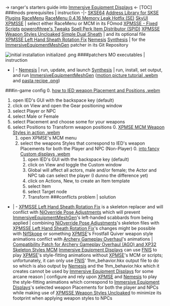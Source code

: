 -> ranger's starters guide into [Immersive Equipment Displays](https://www.nexusmods.com/skyrimspecialedition/mods/62001) <-
[TOC]
###mods
prerequisites | instruction
-|-
[SKSE64](https://skse.silverlock.org/)
[Address Library for SKSE Plugins](https://www.nexusmods.com/skyrimspecialedition/mods/32444)
[RaceMenu](https://www.nexusmods.com/skyrimspecialedition/mods/19080)
[RaceMenu 0.4.16 Memory Leak Hotfix (SE)](https://www.nexusmods.com/skyrimspecialedition/mods/70161)
[SkyUI](https://www.nexusmods.com/skyrimspecialedition/mods/12604)
[XPMSSE](https://www.nexusmods.com/skyrimspecialedition/mods/1988) | select either RaceMenu or MCM in its FOmod
[XPMSSE - Fixed Scripts](https://www.nexusmods.com/skyrimspecialedition/mods/44252)
[powerofthree's Tweaks](https://www.nexusmods.com/skyrimspecialedition/mods/51073)
[Spell Perk Item Distributor (SPID)](https://www.nexusmods.com/skyrimspecialedition/mods/36869)
[XPMSSE Weapon Styles Uncloaked](https://www.nexusmods.com/skyrimspecialedition/mods/54720)
[Simple Dual Sheath](https://www.nexusmods.com/skyrimspecialedition/mods/50049) | and its optional file [XPMSSE Left Hand Sheath Rotation Fix](https://www.nexusmods.com/skyrimspecialedition/mods/50049?tab=files&file_id=204058&nmm=1)
[Nemesis](https://www.nexusmods.com/skyrimspecialedition/mods/60033)
[Synthesis](https://github.com/Mutagen-Modding/Synthesis/wiki/Installation) | for the [ImmersiveEquipmentMeshGen](https://github.com/SteveTownsend/ImmersiveEquipmentMeshGen) patcher in its Git Repository


![initial installation initialized .png](https://i.imgur.com/mAjynxm.png)
####patchers
MO executables | instruction
- | -
[Nemesis](https://www.nexusmods.com/skyrimspecialedition/mods/60033) | run, update, and launch
[Synthesis](https://github.com/Mutagen-Modding/Synthesis/wiki/Installation) | run, install, set output, and run [ImmersiveEquipmentMeshGen](https://github.com/SteveTownsend/ImmersiveEquipmentMeshGen) ([motion picture tutorial .webm](https://files.catbox.moe/9rn70r.webm) and [pasta recipe .png](https://i.imgur.com/3jDOITa.png))

###in-game config
0. [how to IED weapon Placement and Positions .webm](https://files.catbox.moe/hxlgg4.webm)
1. open IED's GUI with the backspace key (default)
2. click on View and open the Gear positioning window
3. select Player or NPC
4. select Male or Female
5. select Placement and choose some for your weapons
6. select Positions to Transform weapon positions
	0. [XPMSE MCM Weapon Styles in action .webm](https://files.catbox.moe/qou99k.webm)
	1. open XPMSE's MCM menu
	2. select the weapons Styles that correspond to IED's weapon Placements for both the Player and NPC (Non-Player)
		0. [into fancy Custom displays .webm](https://files.catbox.moe/0l1mmu.webm)
		1. open IED's GUI with the backspace key (default)
		2. click on View and toggle the Custom window
		3. Global will affect all actors, male and/or female; the Actor and NPC tab can select the player (I dunno the difference yet)
		4. click on Actions, New, to create an Item template
		5. select Item
		6. select Target node
		7. Transform
###conflicts
problem | solution
- | -
[XPMSSE Left Hand Sheath Rotation Fix](https://www.nexusmods.com/skyrimspecialedition/mods/50049?tab=files&file_id=204058&nmm=1) is a skeleton replacer and will conflict with [NiOverride Pose Adjustments](https://www.loverslab.com/files/file/6670-nioverride-pose-adjustments-objects-se/) which will prevent [ImmersiveEquipmentMeshGen](https://github.com/SteveTownsend/ImmersiveEquipmentMeshGen)'s left-handed scabbards from being applied | combining [NiOverride Pose Adjustments](https://www.loverslab.com/files/file/6670-nioverride-pose-adjustments-objects-se/)'s skeleton files with [XPMSSE Left Hand Sheath Rotation Fix](https://www.nexusmods.com/skyrimspecialedition/mods/50049?tab=files&file_id=204058&nmm=1)'s changes might be possible with [NifSkope](https://github.com/niftools/nifskope/releases) or something
[XPMSE](https://www.nexusmods.com/skyrimspecialedition/mods/1988)'s Frostfall Quiver weapon style animations conflict with [Archery Gameplay Overhaul](https://www.nexusmods.com/skyrimspecialedition/mods/24296)'s animations | [Compatibility Patch for Archery Gameplay Overhaul (AGO) and XP32 Skeleton Styles MCM](https://www.nexusmods.com/skyrimspecialedition/mods/34889)
[Immersive Equipment Displays](https://www.nexusmods.com/skyrimspecialedition/mods/62001) can use [FNIS](https://www.nexusmods.com/skyrimspecialedition/mods/3038/) to play [XPMSE](https://www.nexusmods.com/skyrimspecialedition/mods/1988)'s style-fitting animations without [XPMSE](https://www.nexusmods.com/skyrimspecialedition/mods/1988)'s MCM or scripts; unfortunately, it can only use [FNIS](https://www.nexusmods.com/skyrimspecialedition/mods/3038/)' 1hm_behavior.hkx output file to do so which is also output by [Nemesis](https://www.nexusmods.com/skyrimspecialedition/mods/60033) and the 1hm_behavior.hkx which it creates cannot be used by [Immersive Equipment Displays](https://www.nexusmods.com/skyrimspecialedition/mods/62001) for some arcane reason | configure and rely upon [XPMSE](https://www.nexusmods.com/skyrimspecialedition/mods/1988) and [Nemesis](https://www.nexusmods.com/skyrimspecialedition/mods/60033) to play the style-fitting animations which correspond to [Immersive Equipment Displays](https://www.nexusmods.com/skyrimspecialedition/mods/62001)'s selected weapon Placements for both the player and NPCs while making use of [XPMSSE Weapon Styles Uncloaked](https://www.nexusmods.com/skyrimspecialedition/mods/54720) to minimize its footprint when applying weapon styles to NPCs